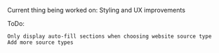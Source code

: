 Current thing being worked on: 
    Styling and UX improvements

ToDo:


    Only display auto-fill sections when choosing website source type
    Add more source types


